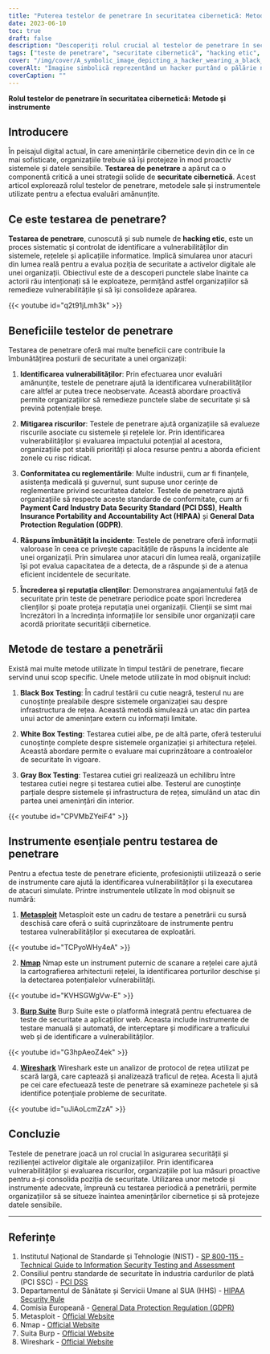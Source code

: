 ```yaml
---
title: "Puterea testelor de penetrare în securitatea cibernetică: Metode, instrumente și cele mai bune practici"
date: 2023-06-10
toc: true
draft: false
description: "Descoperiți rolul crucial al testelor de penetrare în securitatea cibernetică și aflați despre metodele eficiente, instrumentele esențiale și cele mai bune practici."
tags: ["teste de penetrare", "securitate cibernetică", "hacking etic", "vulnerabilități", "atenuarea riscurilor", "conformitate", "răspunsul la incidente", "încrederea clienților", "testarea cutiei negre", "testarea cutiei albe", "testele de tip gray box", "Metasploit", "Nmap", "Burp Suite", "Wireshark", "scanarea rețelei", "securitatea aplicațiilor web", "protecția datelor", "prevenirea amenințărilor cibernetice", "evaluarea securității digitale", "îmbunătățirea posturii de securitate", "analizor de protocol de rețea", "strategia de securitate cibernetică", "vulnerabilitățile sistemului", "consolidarea apărării", "protecția activelor digitale", "beneficiile testelor de penetrare", "cele mai bune practici în materie de securitate cibernetică", "conformitatea cu reglementările", "securitatea datelor clienților"]
cover: "/img/cover/A_symbolic_image_depicting_a_hacker_wearing_a_black_hat.png"
coverAlt: "Imagine simbolică reprezentând un hacker purtând o pălărie neagră și tastând pe un computer, în timp ce un scut cu un lacăt protejează o rețea în fundal."
coverCaption: ""
---
```


**Rolul testelor de penetrare în securitatea cibernetică: Metode și instrumente**

## Introducere

În peisajul digital actual, în care amenințările cibernetice devin din ce în ce mai sofisticate, organizațiile trebuie să își protejeze în mod proactiv sistemele și datele sensibile. **Testarea de penetrare** a apărut ca o componentă critică a unei strategii solide de **securitate cibernetică**. Acest articol explorează rolul testelor de penetrare, metodele sale și instrumentele utilizate pentru a efectua evaluări amănunțite.

## Ce este testarea de penetrare?

**Testarea de penetrare**, cunoscută și sub numele de **hacking etic**, este un proces sistematic și controlat de identificare a vulnerabilităților din sistemele, rețelele și aplicațiile informatice. Implică simularea unor atacuri din lumea reală pentru a evalua poziția de securitate a activelor digitale ale unei organizații. Obiectivul este de a descoperi punctele slabe înainte ca actorii rău intenționați să le exploateze, permițând astfel organizațiilor să remedieze vulnerabilitățile și să își consolideze apărarea.

{{< youtube id="q2t91jLmh3k" >}}

## Beneficiile testelor de penetrare

Testarea de penetrare oferă mai multe beneficii care contribuie la îmbunătățirea posturii de securitate a unei organizații:

1. **Identificarea vulnerabilităților**: Prin efectuarea unor evaluări amănunțite, testele de penetrare ajută la identificarea vulnerabilităților care altfel ar putea trece neobservate. Această abordare proactivă permite organizațiilor să remedieze punctele slabe de securitate și să prevină potențiale breșe.

2. **Mitigarea riscurilor**: Testele de penetrare ajută organizațiile să evalueze riscurile asociate cu sistemele și rețelele lor. Prin identificarea vulnerabilităților și evaluarea impactului potențial al acestora, organizațiile pot stabili priorități și aloca resurse pentru a aborda eficient zonele cu risc ridicat.

3. **Conformitatea cu reglementările**: Multe industrii, cum ar fi finanțele, asistența medicală și guvernul, sunt supuse unor cerințe de reglementare privind securitatea datelor. Testele de penetrare ajută organizațiile să respecte aceste standarde de conformitate, cum ar fi **Payment Card Industry Data Security Standard (PCI DSS)**, **Health Insurance Portability and Accountability Act (HIPAA)** și **General Data Protection Regulation (GDPR)**.

4. **Răspuns îmbunătățit la incidente**: Testele de penetrare oferă informații valoroase în ceea ce privește capacitățile de răspuns la incidente ale unei organizații. Prin simularea unor atacuri din lumea reală, organizațiile își pot evalua capacitatea de a detecta, de a răspunde și de a atenua eficient incidentele de securitate.

5. **Încrederea și reputația clienților**: Demonstrarea angajamentului față de securitate prin teste de penetrare periodice poate spori încrederea clienților și poate proteja reputația unei organizații. Clienții se simt mai încrezători în a încredința informațiile lor sensibile unor organizații care acordă prioritate securității cibernetice.

## Metode de testare a penetrării

Există mai multe metode utilizate în timpul testării de penetrare, fiecare servind unui scop specific. Unele metode utilizate în mod obișnuit includ:

1. **Black Box Testing**: În cadrul testării cu cutie neagră, testerul nu are cunoștințe prealabile despre sistemele organizației sau despre infrastructura de rețea. Această metodă simulează un atac din partea unui actor de amenințare extern cu informații limitate.

2. **White Box Testing**: Testarea cutiei albe, pe de altă parte, oferă testerului cunoștințe complete despre sistemele organizației și arhitectura rețelei. Această abordare permite o evaluare mai cuprinzătoare a controalelor de securitate în vigoare.

3. **Gray Box Testing**: Testarea cutiei gri realizează un echilibru între testarea cutiei negre și testarea cutiei albe. Testerul are cunoștințe parțiale despre sistemele și infrastructura de rețea, simulând un atac din partea unei amenințări din interior.

{{< youtube id="CPVMbZYeiF4" >}}

## Instrumente esențiale pentru testarea de penetrare

Pentru a efectua teste de penetrare eficiente, profesioniștii utilizează o serie de instrumente care ajută la identificarea vulnerabilităților și la executarea de atacuri simulate. Printre instrumentele utilizate în mod obișnuit se numără:

1. [**Metasploit**](https://www.metasploit.com/) Metasploit este un cadru de testare a penetrării cu sursă deschisă care oferă o suită cuprinzătoare de instrumente pentru testarea vulnerabilităților și executarea de exploatări.

{{< youtube id="TCPyoWHy4eA" >}}

2. [**Nmap**](https://nmap.org/) Nmap este un instrument puternic de scanare a rețelei care ajută la cartografierea arhitecturii rețelei, la identificarea porturilor deschise și la detectarea potențialelor vulnerabilități.

{{< youtube id="KVHSGWgVw-E" >}}

3. [**Burp Suite**](https://portswigger.net/burp) Burp Suite este o platformă integrată pentru efectuarea de teste de securitate a aplicațiilor web. Aceasta include instrumente de testare manuală și automată, de interceptare și modificare a traficului web și de identificare a vulnerabilităților.

{{< youtube id="G3hpAeoZ4ek" >}}

4. [**Wireshark**](https://www.wireshark.org/) Wireshark este un analizor de protocol de rețea utilizat pe scară largă, care captează și analizează traficul de rețea. Acesta îi ajută pe cei care efectuează teste de penetrare să examineze pachetele și să identifice potențiale probleme de securitate.

{{< youtube id="uJiAoLcmZzA" >}}

## Concluzie

Testele de penetrare joacă un rol crucial în asigurarea securității și rezilienței activelor digitale ale organizațiilor. Prin identificarea vulnerabilităților și evaluarea riscurilor, organizațiile pot lua măsuri proactive pentru a-și consolida poziția de securitate. Utilizarea unor metode și instrumente adecvate, împreună cu testarea periodică a penetrării, permite organizațiilor să se situeze înaintea amenințărilor cibernetice și să protejeze datele sensibile.

______

## Referințe

1. Institutul Național de Standarde și Tehnologie (NIST) - [SP 800-115 - Technical Guide to Information Security Testing and Assessment](https://doi.org/10.6028/NIST.SP.800-115)
2. Consiliul pentru standarde de securitate în industria cardurilor de plată (PCI SSC) - [PCI DSS](https://www.pcisecuritystandards.org/document_library)
3. Departamentul de Sănătate și Servicii Umane al SUA (HHS) - [HIPAA Security Rule](https://www.hhs.gov/hipaa/for-professionals/security/index.html)
4. Comisia Europeană - [General Data Protection Regulation (GDPR)](https://ec.europa.eu/info/law/law-topic/data-protection_en)
5. Metasploit - [Official Website](https://www.metasploit.com/)
6. Nmap - [Official Website](https://nmap.org/)
7. Suita Burp - [Official Website](https://portswigger.net/burp)
8. Wireshark - [Official Website](https://www.wireshark.org/)

